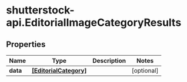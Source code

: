 # shutterstock-api.EditorialImageCategoryResults

## Properties
Name | Type | Description | Notes
------------ | ------------- | ------------- | -------------
**data** | [**[EditorialCategory]**](EditorialCategory.md) |  | [optional] 


